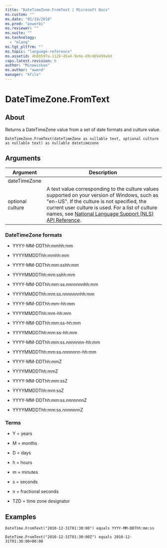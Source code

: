 ```yaml
---
title: "DateTimeZone.FromText | Microsoft Docs"
ms.custom: ""
ms.date: "01/19/2018"
ms.prod: "powerbi"
ms.reviewer: ""
ms.suite: ""
ms.technology: 
  - "mlang"
ms.tgt_pltfrm: ""
ms.topic: "language-reference"
ms.assetid: 4b08597a-1128-45a4-9e9e-89c409499a9d
caps.latest.revision: 6
author: "Minewiskan"
ms.author: "owend"
manager: "kfile"
---
```

# DateTimeZone.FromText

  
## About  
Returns a DateTimeZone value from a set of date formats and culture value.  
  
```  
DateTimeZone.FromText(dateTimeZone as nullable text, optional culture as nullable text) as nullable datetimezone  
```  
  
## Arguments  
  
|Argument|Description|  
|------------|---------------|  
|dateTimeZone||  
|optional culture|A text value corresponding to the culture values supported on your version of Windows, such as "en-US". If the culture is not specified, the current user culture is used. For a list of culture names, see [National Language Support (NLS) API Reference](http://msdn.microsoft.com/en-us/goglobal/bb896001.aspx).|  
  
### DateTimeZone formats  
  
-   YYYY-MM-DDThh:mmhh:mm  
  
-   YYYYMMDDThh:mmhh:mm  
  
-   YYYY-MM-DDThh:mm:sshh:mm  
  
-   YYYYMMDDThh:mm:sshh:mm  
  
-   YYYY-MM-DDThh:mm:ss.nnnnnnnhh:mm  
  
-   YYYYMMDDThh:mm:ss.nnnnnnnhh:mm  
  
-   YYYY-MM-DDThh:mm-hh:mm  
  
-   YYYYMMDDThh:mm-hh:mm  
  
-   YYYY-MM-DDThh:mm:ss-hh:mm  
  
-   YYYYMMDDThh:mm:ss-hh:mm  
  
-   YYYY-MM-DDThh:mm:ss.nnnnnnn-hh:mm  
  
-   YYYYMMDDThh:mm:ss.nnnnnnn-hh:mm  
  
-   YYYY-MM-DDThh:mmZ  
  
-   YYYYMMDDThh:mmZ  
  
-   YYYY-MM-DDThh:mm:ssZ  
  
-   YYYYMMDDThh:mm:ssZ  
  
-   YYYY-MM-DDThh:mm:ss.nnnnnnnZ  
  
-   YYYYMMDDThh:mm:ss.nnnnnnnZ  
  
### Terms  
  
-   Y = years  
  
-   M = months  
  
-   D = days  
  
-   h = hours  
  
-   m = minutes  
  
-   s = seconds  
  
-   n = fractional seconds  
  
-   TZD = time zone designator  
  
## Examples  
  
```  
DateTime.FromText("2010-12-31T01:30:00") equals YYYY-MM-DDThh:mm:ss  
```  
  
```  
DateTime.FromText("2010-12-31T01:30:00Z") equals 2010-12-31T01:30:00+00:00  
```  
